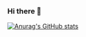 ### Hi there 👋

[![Anurag's GitHub stats](https://github-readme-stats.vercel.app/api?username=YLX621&hide=stars&show_icons=true&theme=radical)](https://github.com/anuraghazra/github-readme-stats)

<!--
**YLX621/YLX621** is a ✨ _special_ ✨ repository because its `README.md` (this file) appears on your GitHub profile.

Here are some ideas to get you started:

- 🔭 I’m currently working on ...
- 🌱 I’m currently learning ...
- 👯 I’m looking to collaborate on ...
- 🤔 I’m looking for help with ...
- 💬 Ask me about ...
- 📫 How to reach me: ...
- 😄 Pronouns: ...
- ⚡ Fun fact: ...
-->
